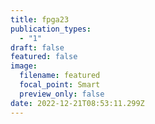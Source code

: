 ```yaml
---
title: fpga23
publication_types:
  - "1"
draft: false
featured: false
image:
  filename: featured
  focal_point: Smart
  preview_only: false
date: 2022-12-21T08:53:11.299Z
---
```

